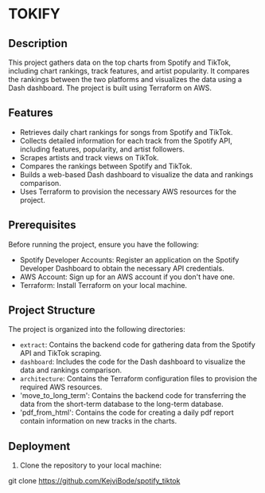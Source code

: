 # TOKIFY

## Description

This project gathers data on the top charts from Spotify and TikTok, including chart rankings, track features, and artist popularity. It compares the rankings between the two platforms and visualizes the data using a Dash dashboard. The project is built using Terraform on AWS.

## Features

- Retrieves daily chart rankings for songs from Spotify and TikTok.
- Collects detailed information for each track from the Spotify API, including features, popularity, and artist followers.
- Scrapes artists and track views on TikTok.
- Compares the rankings between Spotify and TikTok.
- Builds a web-based Dash dashboard to visualize the data and rankings comparison.
- Uses Terraform to provision the necessary AWS resources for the project.

## Prerequisites

Before running the project, ensure you have the following:

- Spotify Developer Accounts: Register an application on the Spotify Developer Dashboard to obtain the necessary API credentials.
- AWS Account: Sign up for an AWS account if you don't have one.
- Terraform: Install Terraform on your local machine.

## Project Structure

The project is organized into the following directories:

- `extract`: Contains the backend code for gathering data from the Spotify API and TikTok scraping.
- `dashboard`: Includes the code for the Dash dashboard to visualize the data and rankings comparison.
- `architecture`: Contains the Terraform configuration files to provision the required AWS resources.
- 'move_to_long_term': Contains the backend code for transferring the data from the short-term database to the long-term database.
- 'pdf_from_html': Contains the code for creating a daily pdf report contain information on new tracks in the charts.

## Deployment

1. Clone the repository to your local machine:

git clone https://github.com/KejviBode/spotify_tiktok
